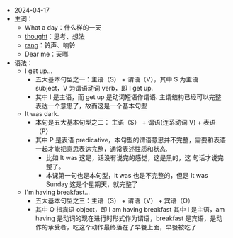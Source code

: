 - 2024-04-17
- 生词：
	- What a day：什么样的一天
	- [thought](https://www.wordreference.com/enzh/thought)：思考、想法
	- [rang](https://www.wordreference.com/enzh/rang)：铃声、响铃
	- Dear me：天哪
- 语法：
	- I get up…
		- 五大基本句型之一：主语（S） + 谓语（V），其中 S 为主语 subject，V 为谓语动词 verb，即 I get up.
		- 其中 I 是主语，而 get up 是动词短语作谓语. 主谓结构已经可以完整表达一个意思了，故而这是一个基本句型
	- It was dark.
		- 本句是五大基本句型之二： 主语（S） + 谓语(连系动词 V) + 表语（P）
		- 其中 P 是表语 predicative，本句型的谓语意思并不完整，需要和表语一起才能把意思表达完整，通常表述性质和状态.
			- 比如 It was 这是，话没有说完的感觉，这是黑的，这
			  句话才说完整了。
			- 本课第一句也是本句型，it was 也是不完整的，但是 It was Sunday 这是个星期天，就完整了
	- I'm having breakfast…
		- 五大基本句型之三：主语（S） + 谓语（V） + 宾语（O）
		- 其中 O 指宾语 object，即 I am having breakfast 其中 I 是主语，am having 是动词的现在进行时形式作为谓语，breakfast 是宾语，是动作的承受者，吃这个动作最终落在了早餐上面，早餐被吃了